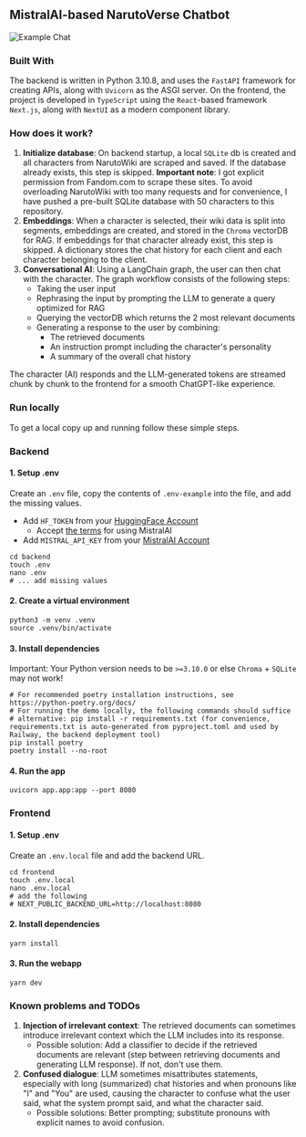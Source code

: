 ## MistralAI-based NarutoVerse Chatbot

![Example Chat](./public/example.gif)

### Built With

The backend is written in Python 3.10.8, and uses the `FastAPI` framework for creating APIs, along
with `Uvicorn` as the ASGI server. On the frontend, the project is developed in `TypeScript` using
the `React`-based framework `Next.js`, along with `NextUI` as a modern component library.

### How does it work?

1. **Initialize database**:
   On backend startup, a local `SQLite` db is created and all characters from NarutoWiki are scraped
   and saved. If the database already exists, this step is skipped.
   **Important note**: I got explicit permission from Fandom.com to scrape these sites. To avoid
   overloading NarutoWiki with too many requests and for convenience, I have pushed a pre-built
   SQLite database with 50 characters to this repository.
2. **Embeddings**:
   When a character is selected, their wiki data is split into segments, embeddings are created,
   and stored in the `Chroma` vectorDB for RAG. If embeddings for that character already exist,
   this step is skipped. A dictionary stores the chat history for each client and each character
   belonging to the client.
3. **Conversational AI**:
   Using a LangChain graph, the user can then chat with the character. The graph workflow
   consists of the following steps:
    - Taking the user input
    - Rephrasing the input by prompting the LLM to generate a query optimized for RAG
    - Querying the vectorDB which returns the 2 most relevant documents
    - Generating a response to the user by combining:
        - The retrieved documents
        - An instruction prompt including the character's personality
        - A summary of the overall chat history

The character (AI) responds and the LLM-generated tokens are streamed chunk
by chunk to the frontend for a smooth ChatGPT-like experience.

### Run locally

To get a local copy up and running follow these simple steps.

### Backend

#### 1. Setup .env

Create an `.env` file, copy the contents of `.env-example` into the file, and add the missing values.

- Add `HF_TOKEN` from your [HuggingFace Account](https://huggingface.co/settings/tokens)
    - Accept [the terms](https://huggingface.co/mistralai/Mixtral-8x7B-v0.1) for using MistralAI
- Add `MISTRAL_API_KEY` from your [MistralAI Account](https://console.mistral.ai/api-keys/)

```shell
cd backend
touch .env
nano .env 
# ... add missing values
```

#### 2. Create a virtual environment

```shell
python3 -m venv .venv 
source .venv/bin/activate
```

#### 3. Install dependencies

Important: Your Python version needs to be `>=3.10.0` or else `Chroma` + `SQLite` may not work!

```shell
# For recommended poetry installation instructions, see https://python-poetry.org/docs/
# For running the demo locally, the following commands should suffice
# alternative: pip install -r requirements.txt (for convenience, requirements.txt is auto-generated from pyproject.toml and used by Railway, the backend deployment tool)
pip install poetry
poetry install --no-root
```

#### 4. Run the app

```shell
uvicorn app.app:app --port 8080
```

### Frontend

#### 1. Setup .env

Create an `.env.local` file and add the backend URL.

```shell
cd frontend
touch .env.local
nano .env.local
# add the following
# NEXT_PUBLIC_BACKEND_URL=http://localhost:8080
```

#### 2. Install dependencies

```shell
yarn install
```

#### 3. Run the webapp

```shell
yarn dev
```

### Known problems and TODOs

1. **Injection of irrelevant context**:
   The retrieved documents can sometimes introduce irrelevant context which
   the LLM includes into its response.
    - Possible solution: Add a classifier to decide if the retrieved documents are relevant
      (step between retrieving documents and generating LLM response). If not, don't use them.
2. **Confused dialogue**:
   LLM sometimes misattributes statements, especially with long (summarized) chat histories and
   when pronouns like "I" and "You" are used, causing the character to confuse what the user
   said, what the system prompt said, and what the character said.
    - Possible solutions: Better prompting; substitute pronouns with explicit names to avoid
      confusion.
